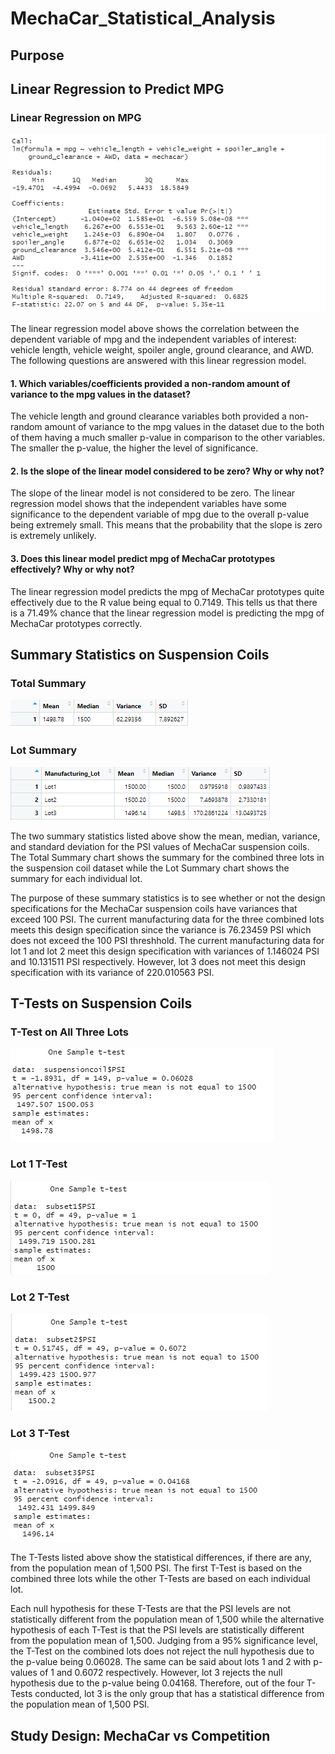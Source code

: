 # MechaCar_Statistical_Analysis
## Purpose
## Linear Regression to Predict MPG
### Linear Regression on MPG
![Deliverable1.PNG](https://github.com/tommy-chin/MechaCar_Statistical_Analysis/blob/main/Images/Deliverable1.PNG)

The linear regression model above shows the correlation between the dependent variable of mpg and the independent variables of interest: vehicle length, vehicle weight, spoiler angle, ground clearance, and AWD. The following questions are answered with this linear regression model. 
#### 1. Which variables/coefficients provided a non-random amount of variance to the mpg values in the dataset?
The vehicle length and ground clearance variables both provided a non-random amount of variance to the mpg values in the dataset due to the both of them having a much smaller p-value in comparison to the other variables. The smaller the p-value, the higher the level of significance.
#### 2. Is the slope of the linear model considered to be zero? Why or why not? 
The slope of the linear model is not considered to be zero. The linear regression model shows that the independent variables have some significance to the dependent variable of mpg due to the overall p-value being extremely small. This means that the probability that the slope is zero is extremely unlikely. 
#### 3. Does this linear model predict mpg of MechaCar prototypes effectively? Why or why not?
The linear regression model predicts the mpg of MechaCar prototypes quite effectively due to the R value being equal to 0.7149. This tells us that there is a 71.49% chance that the linear regression model is predicting the mpg of MechaCar prototypes correctly. 
## Summary Statistics on Suspension Coils
### Total Summary
![TotalSummary.PNG](https://github.com/tommy-chin/MechaCar_Statistical_Analysis/blob/main/Images/TotalSummary.PNG)
### Lot Summary
![LotSummary.PNG](https://github.com/tommy-chin/MechaCar_Statistical_Analysis/blob/main/Images/LotSummary.PNG)

The two summary statistics listed above show the mean, median, variance, and standard deviation for the PSI values of MechaCar suspension coils. The Total Summary chart shows the summary for the combined three lots in the suspension coil dataset while the Lot Summary chart shows the summary for each individual lot. 

The purpose of these summary statistics is to see whether or not the design specifications for the MechaCar suspension coils have variances that exceed 100 PSI. The current manufacturing data for the three combined lots meets this design specification since the variance is 76.23459 PSI which does not exceed the 100 PSI threshhold. The current manufacturing data for lot 1 and lot 2 meet this design specification with variances of 1.146024 PSI and 10.131511 PSI respectively. However, lot 3 does not meet this design specification with its variance of 220.010563 PSI. 
## T-Tests on Suspension Coils
### T-Test on All Three Lots
![TTest on Whole Lot.PNG](https://github.com/tommy-chin/MechaCar_Statistical_Analysis/blob/main/Images/TTest%20on%20Whole%20Lot.PNG)
### Lot 1 T-Test
![TTest on Lot 1.PNG](https://github.com/tommy-chin/MechaCar_Statistical_Analysis/blob/main/Images/TTest%20on%20Lot%201.PNG)
### Lot 2 T-Test
![TTest on Lot 2.PNG](https://github.com/tommy-chin/MechaCar_Statistical_Analysis/blob/main/Images/TTest%20on%20Lot%202.PNG)
### Lot 3 T-Test
![TTest on Lot 3.PNG](https://github.com/tommy-chin/MechaCar_Statistical_Analysis/blob/main/Images/TTest%20on%20Lot%203.PNG)

The T-Tests listed above show the statistical differences, if there are any, from the population mean of 1,500 PSI. The first T-Test is based on the combined three lots while the other T-Tests are based on each individual lot. 

Each null hypothesis for these T-Tests are that the PSI levels are not statistically different from the population mean of 1,500 while the alternative hypothesis of each T-Test is that the PSI levels are statistically different from the population mean of 1,500. Judging from a 95% significance level, the T-Test on the combined lots does not reject the null hypothesis due to the p-value being 0.06028. The same can be said about lots 1 and 2 with p-values of 1 and 0.6072 respectively. However, lot 3 rejects the null hypothesis due to the p-value being 0.04168. Therefore, out of the four T-Tests conducted, lot 3 is the only group that has a statistical difference from the population mean of 1,500 PSI. 

## Study Design: MechaCar vs Competition
